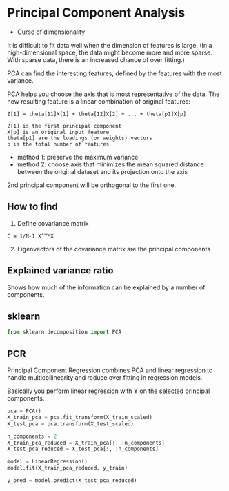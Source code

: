# Principal Component Analysis

- Curse of dimensionality

It is difficult to fit data well when the dimension of features is large. (In a high-dimensional space, the data might become more and more sparse. With sparse data, there is an increased chance of over fitting.)

PCA can find the interesting features, defined by the features with the most
variance.

PCA helps you choose the axis that is most representative of the data. The new
resulting feature is a linear combination of original features:

```
Z[1] = theta[11]X[1] + theta[12]X[2] + ... + theta[p1]X[p]

Z[1] is the first principal component
X[p] is an original input feature
theta[p1] are the loadings (or weights) vectors
p is the total number of features
```

- method 1: preserve the maximum variance
- method 2: choose axis that minimizes the mean squared distance between the
  original dataset and its projection onto the axis

2nd principal component will be orthogonal to the first one.

## How to find

1. Define covariance matrix

```
C = 1/N-1 X^T*X
```

2. Eigenvectors of the covariance matrix are the principal components

## Explained variance ratio

Shows how much of the information can be explained by a number of components.

## sklearn

```python
from sklearn.decomposition import PCA
```

## PCR

Principal Component Regression combines PCA and linear regression to handle
multicollinearity and reduce over fitting in regression models.

Basically you perform linear regression with Y on the selected principal components.

```python
pca = PCA()
X_train_pca = pca.fit_transform(X_train_scaled)
X_test_pca = pca.transform(X_test_scaled)

n_components = 2
X_train_pca_reduced = X_train_pca[:, :n_components]
X_test_pca_reduced = X_test_pca[:, :n_components]

model = LinearRegression()
model.fit(X_train_pca_reduced, y_train)

y_pred = model.predict(X_test_pca_reduced)
```
